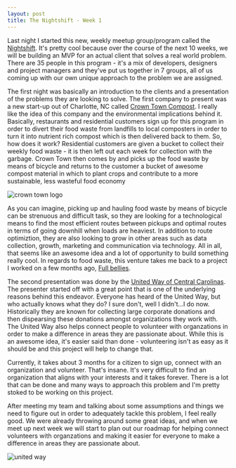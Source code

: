 ```yaml
---
layout: post
title: The Nightshift - Week 1
---
```


Last night I started this new, weekly meetup group/program called the [Nightshift](http://www.nightshiftc.lt/).  It's pretty cool because over the course of the next 10 weeks, we will be building an MVP for an actual client that solves a real world problem.  There are 35 people in this program - it's a mix of developers, designers and project managers and they've put us together in 7 groups, all of us coming up with our own unique approach to the problem we are assigned.

The first night was basically an introduction to the clients and a presentation of the problems they are looking to solve.  The first company to present was a new start-up out of Charlotte, NC called [Crown Town Compost](http://www.crowntowncompost.com/).  I really like the idea of this company and the environmental implications behind it.  Basically, restaurants and residential customers sign up for this program in order to divert their food waste from landfills to local composters in order to turn it into nutrient rich compost which is then delivered back to them.  So, how does it work?  Residential customers are given a bucket to collect their weekly food waste - it is then left out each week for collection with the garbage.  Crown Town then comes by and picks up the food waste by means of bicycle and returns to the customer a bucket of awesome compost material in which to plant crops and contribute to a more sustainable, less wasteful food economy

![crown town logo](/images/crown-town.png)

As you can imagine, picking up and hauling food waste by means of bicycle can be strenuous and difficult task, so they are looking for a technological means to find the most efficient routes between pickups and optimal routes in terms of going downhill when loads are heaviest.  In addition to route optimiztion, they are also looking to grow in other areas such as data collection, growth, marketing and communication via technology.  All in all, that seems like an awesome idea and a lot of opportunity to build something really cool.  In regards to food waste, this venture takes me back to a project I worked on a few months ago, [Full bellies](/portfolio/fullbellies).

The second presentation was done by the [United Way of Central Carolinas](http://www.uwcentralcarolinas.org/).  The presenter started off with a great point that is one of the underlying reasons behind this endeavor.  Everyone has heard of the United Way, but who actually knows what they do?  I sure don't, well I didn't...I do now.  Historically they are known for collecting large corporate donations and then dispearsing these donations amongst organizations they work with.  The United Way also helps connect people to volunteer with organzations in order to make a difference in areas they are passionate about.  While this is an awesome idea, it's easier said than done - volunteering isn't as easy as it should be and this project will help to change that.

Currently, it takes about 3 months for a citizen to sign up, connect with an organization and volunteer.  That's insane.  It's very difficult to find an organization that aligns with your interests and it takes forever.  There is a lot that can be done and many ways to approach this problem and I'm pretty stoked to be working on this project.

After meeting my team and talking about some assumptions and things we need to figure out in order to adequately tackle this problem, I feel really good.  We were already throwing around some great ideas, and when we meet up next week we will start to plan out our roadmap for helping connect volunteers with organzations and making it easier for everyone to make a difference in areas they are passionate about.

![united way](/images/united-way.jpg)

